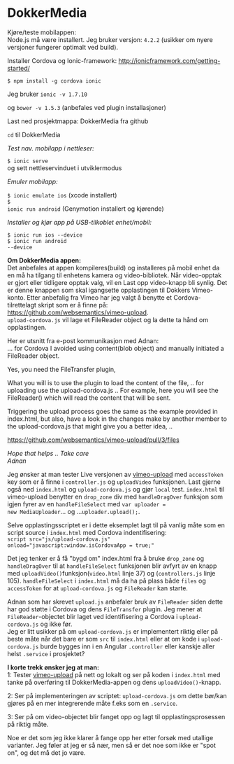 # DokkerMedia

Kjøre/teste mobilappen:</br>
Node.js må være installert. 
Jeg bruker versjon: <code>4.2.2</code> (usikker om nyere versjoner fungerer optimalt ved build).

Installer Cordova og Ionic-framework: http://ionicframework.com/getting-started/

<code>$ npm install -g cordova ionic</code>

Jeg bruker <code>ionic -v 1.7.10</code>

og <code>bower -v 1.5.3</code> (anbefales ved plugin installasjoner)

Last ned prosjektmappa: DokkerMedia fra github

<code>cd</code> til DokkerMedia

<em>Test nav. mobilapp i nettleser:</em>

<code>$ ionic serve</code>   
og sett nettleservinduet i utviklermodus

<em>Emuler mobilapp:</em>

<code>$ ionic emulate ios</code>       (xcode installert)</br>
<code>$ ionic run android</code>       (Genymotion installert og kjørende)

<em>Installer og kjør app på USB-tilkoblet enhet/mobil:</em>

<code>$ ionic run ios --device</code></br>
<code>$ ionic run android --device</code>

<strong>Om DokkerMedia appen:</strong></br>
Det anbefales at appen kompileres(build) og installeres på mobil enhet da en må ha tilgang til enhetens kamera og video-bibliotek. Når video-opptak er gjort eller tidligere opptak valg, vil en Last opp video-knapp bli synlig. Det er denne knappen som skal igangsette opplastingen til Dokkers Vimeo-konto. Etter anbefalig fra Vimeo har jeg valgt å benytte et Cordova-tilrettelagt skript som er å finne på: <a href>https://github.com/websemantics/vimeo-upload</a>.</br>
<code>upload-cordova.js</code> vil lage et FileReader object og la dette ta hånd om opplastingen.

Her er utsnitt fra e-post kommunikasjon med Adnan:</br>
... for Cordova I avoided using content(blob object) and manually initiated a FileReader object.

Yes, you need the FileTransfer plugin, 

What you will is to use the plugin to load the content of the file, .. for uploading use the upload-cordova.js .. For example, here you will see the FileReader() which will read the content that will be sent.

Triggering the upload process goes the same as the example provided in index.html, but also, have a look in the changes make by another member to the upload-cordova.js that might give you a better idea, .. 

<a href>https://github.com/websemantics/vimeo-upload/pull/3/files</a>

<em>Hope that helps .. Take care</br>
Adnan</em>

Jeg ønsker at man tester Live versjonen av <a href="http://websemantics.github.io/vimeo-upload/">vimeo-upload</a> med <code>accessToken</code> key som er å finne i <code>controller.js</code> og <code>uploadVideo</code> funksjonen. Last gjerne også ned <code>index.html</code> og <code>upload-cordova.js</code> og gjør <code>local</code> test. <code>index.html</code> til vimeo-upload benytter en <code>drop_zone</code> div med <code>handleDragOver</code> funksjon som igjen fyrer av en <code>handleFileSelect</code> med <code>var uploader = new MediaUploader</code>... og ...<code>uploader.upload();</code>.

Selve opplastingsscriptet er i dette eksemplet lagt til på vanlig måte som en script source i <code>index.html</code> med Cordova indentifisering:</br>
<code>script src="js/upload-cordova.js" onload="javascript:window.isCordovaApp = true;"</code>

Det jeg tenker er å få "bygd om" index.html fra å bruke <code>drop_zone</code> og <code>handleDragOver</code> til at <code>handleFileSelect</code> funksjonen blir avfyrt av en knapp med <code>uploadVideo()</code>funksjon(<code>video.html</code> linje 37) og (<code>controllers.js</code> linje 105). <code>handleFileSelect</code> i <code>index.html</code> må da ha på plass både <code>files</code> og <code>accessToken</code> for at <code>upload-cordova.js</code> og <code>FileReader</code> kan starte.

Adnan som har skrevet <code>upload.js</code> anbefaler bruk av <code>FileReader</code> siden dette har god støtte i Cordova og dens <code>FileTransfer</code> plugin. Jeg mener at <code>FileReader</code>-objectet blir laget ved identifisering a Cordova i <code>upload-cordova.js</code> og ikke før.</br>
Jeg er litt usikker på om <code>upload-cordova.js</code> er implementert riktig eller på beste måte når det bare er som <code>src</code> til <code>index.html</code> eller at om kode i <code>upload-cordova.js</code> burde bygges inn i en Angular  <code>.controller</code> eller kanskje aller helst <code>.service</code> i prosjektet?

<strong>I korte trekk ønsker jeg at man:</strong></br>
1: Tester <a href="http://websemantics.github.io/vimeo-upload/">vimeo-upload</a> på nett og lokalt og ser på koden i <code>index.html</code> med tanke på overføring til DokkerMedia-appen og dens <code>uploadVideo()</code>-knapp.

2: Ser på implementeringen av scriptet: <code>upload-cordova.js</code> om dette bør/kan gjøres på en mer integrerende måte f.eks som en <code>.service</code>.

3: Ser på om video-objectet blir fanget opp og lagt til opplastingsprosessen på riktig måte.

Noe er det som jeg ikke klarer å fange opp her etter forsøk med utallige varianter. Jeg føler at jeg er så nær, men så er det noe som ikke er "spot on", og det må det jo være.
